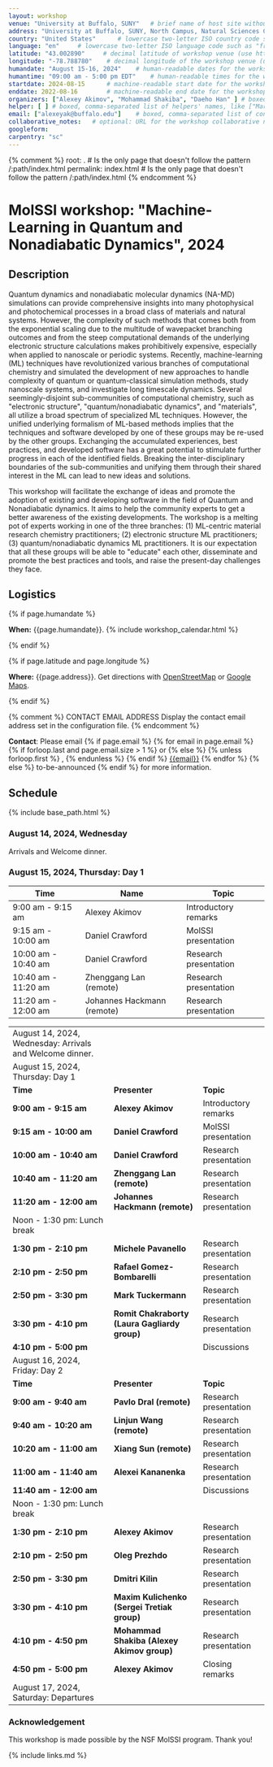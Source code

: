 ```yaml
---
layout: workshop
venue: "University at Buffalo, SUNY"   # brief name of host site without address (e.g., "Euphoric State University")
address: "University at Buffalo, SUNY, North Campus, Natural Sciences Complex"   # full street address of workshop (e.g., "Room A, 123 Forth Street, Blimingen, Euphoria")
country: "United States"      # lowercase two-letter ISO country code such as "fr" (see https://en.wikipedia.org/wiki/ISO_3166-1#Current_codes)
language: "en"     # lowercase two-letter ISO language code such as "fr" (see https://en.wikipedia.org/wiki/List_of_ISO_639-1_codes)
latitude: "43.002890"     # decimal latitude of workshop venue (use https://www.latlong.net/)
longitude: "-78.788780"    # decimal longitude of the workshop venue (use https://www.latlong.net)
humandate: "August 15-16, 2024"    # human-readable dates for the workshop (e.g., "Feb 17-18, 2020")
humantime: "09:00 am - 5:00 pm EDT"    # human-readable times for the workshop (e.g., "9:00 am - 4:30 pm")
startdate: 2024-08-15      # machine-readable start date for the workshop in YYYY-MM-DD format like 2015-01-01
enddate: 2022-08-16        # machine-readable end date for the workshop in YYYY-MM-DD format like 2015-01-02
organizers: ["Alexey Akimov", "Mohammad Shakiba", "Daeho Han" ] # boxed, comma-separated list of instructors' names as strings, like ["Kay McNulty", "Betty Jennings", "Betty Snyder"]
helper: [ ] # boxed, comma-separated list of helpers' names, like ["Marlyn Wescoff", "Fran Bilas", "Ruth Lichterman"]
email: ["alexeyak@buffalo.edu"]    # boxed, comma-separated list of contact email addresses for the host, lead instructor, or whoever else is handling questions, like ["marlyn.wescoff@example.org", "fran.bilas@example.org", "ruth.lichterman@example.org"]
collaborative_notes:   # optional: URL for the workshop collaborative notes, e.g. an Etherpad or Google Docs document (e.g., https://pad.carpentries.org/2015-01-01-euphoria)
googleform: 
carpentry: "sc"
---
```



{% comment %}
root: .  # Is the only page that doesn't follow the pattern /:path/index.html
permalink: index.html  # Is the only page that doesn't follow the pattern /:path/index.html
{% endcomment %}


# MolSSI workshop: "Machine-Learning in Quantum and Nonadiabatic Dynamics", 2024

## Description

Quantum dynamics and nonadiabatic molecular dynamics (NA-MD) simulations can provide comprehensive insights into many 
photophysical and photochemical processes in a broad class of materials and natural systems. However, the complexity of such methods that
comes both from the exponential scaling due to the multitude of wavepacket branching outcomes and from the steep computational demands 
of the underlying electronic structure calculations makes prohibitively expensive, especially when applied to nanoscale or periodic systems. 
Recently, machine-learning (ML) techniques have revolutionized various branches of computational chemistry and simulated the development 
of new approaches to handle complexity of quantum or quantum-classical simulation methods, study nanoscale systems, and investigate long 
timescale dynamics. Several seemingly-disjoint sub-communities of computational chemistry, such as "electronic structure", "quantum/nonadiabatic 
dynamics", and "materials", all utilize a broad spectrum of specialized ML techniques. However, the unified underlying formalism of ML-based 
methods implies that the techniques and software developed by one of these groups may be re-used by the other groups. Exchanging the accumulated 
experiences, best practices, and developed software has a great potential to stimulate further progress in each of the identified fields. 
Breaking the inter-disciplinary boundaries of the sub-communities and unifying them through their shared interest in the ML can lead to 
new ideas and solutions.

This workshop will facilitate the exchange of ideas and promote the adoption of existing and developing software in the field of 
Quantum and Nonadiabatic dynamics. It aims to help the community experts to get a better awareness of the existing developments. 
The workshop is a melting pot of experts working in one of the three branches: (1) ML-centric material research chemistry practitioners; 
(2) electronic structure ML practitioners; (3) quantum/nonadiabatic dynamics ML practitioners. It is our expectation that all these groups
 will be able to "educate" each other, disseminate and promote the best practices and tools, and raise the present-day challenges they face.


## Logistics

{% if page.humandate %}
<p id="when">
  <strong>When:</strong>
  {{page.humandate}}.
  {% include workshop_calendar.html %}
</p>
{% endif %}

{% if page.latitude and page.longitude %}
<p id="where">
  <strong>Where:</strong>
  {{page.address}}.
  Get directions with
  <a href="//www.openstreetmap.org/?mlat={{page.latitude}}&mlon={{page.longitude}}&zoom=16">OpenStreetMap</a>
  or
  <a href="//maps.google.com/maps?q={{page.latitude}},{{page.longitude}}">Google Maps</a>.
</p>
{% endif %}

{% comment %}
CONTACT EMAIL ADDRESS
Display the contact email address set in the configuration file.
{% endcomment %}
<p id="contact">
  <strong>Contact</strong>:
  Please email
  {% if page.email %}
  {% for email in page.email %}
  {% if forloop.last and page.email.size > 1 %}
  or
  {% else %}
  {% unless forloop.first %}
  ,
  {% endunless %}
  {% endif %}
  <a href='mailto:{{email}}'>{{email}}</a>
  {% endfor %}
  {% else %}
  to-be-announced
  {% endif %}
  for more information.
</p>


## Schedule
{% include base_path.html %}

### August 14, 2024, Wednesday

 Arrivals and Welcome dinner.

### August 15, 2024, Thursday: Day 1

|       Time           |       Name       |         Topic                            |
|----------------------|------------------|------------------------------------------|
|  9:00 am -  9:15 am  | Alexey Akimov    | Introductory remarks                     |
|  9:15 am - 10:00 am  | Daniel Crawford  | MolSSI presentation                      |
| 10:00 am - 10:40 am  | Daniel Crawford  | Research presentation                    |
| 10:40 am - 11:20 am  | Zhenggang Lan (remote)  | Research presentation             |
| 11:20 am - 12:00 am  | Johannes Hackmann (remote)  | Research presentation         |


  <table class="table table-striped">  
  <tr>
    <td class="col-md-12">August 14, 2024, Wednesday: Arrivals and Welcome dinner.</td>
  </tr>

  <tr>
    <td class="col-md-12">August 15, 2024, Thursday: Day 1</td>
  </tr>
  <tr>
    <td class="col-md-3"><strong>Time</strong></td>
    <td class="col-md-3"><strong>Presenter</strong></td>
    <td class="col-md-6"><strong>Topic</strong></td> 
  </tr>
  <tr>
    <td class="col-md-3"><strong>9:00 am - 9:15 am</strong></td>
    <td class="col-md-3"><strong>Alexey Akimov</strong></td>
    <td class="col-md-6">Introductory remarks</td> 
  </tr>
  <tr>
    <td class="col-md-3"><strong>9:15 am - 10:00 am</strong></td>
    <td class="col-md-3"><strong>Daniel Crawford</strong></td>
    <td class="col-md-6">MolSSI presentation</td> 
  </tr>
  <tr>
    <td class="col-md-3"><strong>10:00 am - 10:40 am</strong></td>
    <td class="col-md-3"><strong>Daniel Crawford</strong></td>
    <td class="col-md-6">Research presentation</td> 
  </tr>
  <tr>
    <td class="col-md-3"><strong>10:40 am - 11:20 am</strong></td>
    <td class="col-md-3"><strong>Zhenggang Lan (remote)</strong></td>
    <td class="col-md-6">Research presentation</td> 
  </tr>
  <tr>
    <td class="col-md-3"><strong>11:20 am - 12:00 am</strong></td>
    <td class="col-md-3"><strong>Johannes Hackmann (remote)</strong></td>
    <td class="col-md-6">Research presentation</td> 
  </tr>
  <tr>
    <td class="col-md-12">Noon - 1:30 pm: Lunch break</td>
  </tr>
  <tr>
    <td class="col-md-3"><strong>1:30 pm - 2:10 pm</strong></td>
    <td class="col-md-3"><strong>Michele Pavanello</strong></td>
    <td class="col-md-6">Research presentation</td> 
  </tr>
  <tr>
    <td class="col-md-3"><strong>2:10 pm - 2:50 pm</strong></td>
    <td class="col-md-3"><strong>Rafael Gomez-Bombarelli</strong></td>
    <td class="col-md-6">Research presentation</td> 
  </tr>
  <tr>
    <td class="col-md-3"><strong>2:50 pm - 3:30 pm</strong></td>
    <td class="col-md-3"><strong>Mark Tuckermann</strong></td>
    <td class="col-md-6">Research presentation</td> 
  </tr>
  <tr>
    <td class="col-md-3"><strong>3:30 pm - 4:10 pm</strong></td>
    <td class="col-md-3"><strong>Romit Chakraborty (Laura Gagliardy group)</strong></td>
    <td class="col-md-6">Research presentation</td> 
  </tr>
  <tr>
    <td class="col-md-3"><strong>4:10 pm - 5:00 pm</strong></td>
    <td class="col-md-3"><strong></strong></td>
    <td class="col-md-6">Discussions</td> 
  </tr>

  <tr>
    <td class="col-md-12">August 16, 2024, Friday: Day 2</td>
  </tr>
  <tr>
    <td class="col-md-3"><strong>Time</strong></td>
    <td class="col-md-3"><strong>Presenter</strong></td>
    <td class="col-md-6"><strong>Topic</strong></td> 
  </tr>
  <tr>
    <td class="col-md-3"><strong>9:00 am - 9:40 am</strong></td>
    <td class="col-md-3"><strong>Pavlo Dral (remote)</strong></td>
    <td class="col-md-6">Research presentation</td> 
  </tr>
  <tr>
    <td class="col-md-3"><strong>9:40 am - 10:20 am</strong></td>
    <td class="col-md-3"><strong>Linjun Wang (remote)</strong></td>
    <td class="col-md-6">Research presentation</td> 
  </tr>
  <tr>
    <td class="col-md-3"><strong>10:20 am - 11:00 am</strong></td>
    <td class="col-md-3"><strong>Xiang Sun (remote)</strong></td>
    <td class="col-md-6">Research presentation</td> 
  </tr>
  <tr>
    <td class="col-md-3"><strong>11:00 am - 11:40 am</strong></td>
    <td class="col-md-3"><strong>Alexei Kananenka</strong></td>
    <td class="col-md-6">Research presentation</td> 
  </tr>
  <tr>
    <td class="col-md-3"><strong>11:40 am - 12:00 am</strong></td>
    <td class="col-md-3"><strong></strong></td>
    <td class="col-md-6">Discussions</td> 
  </tr>
  <tr>
    <td class="col-md-12">Noon - 1:30 pm: Lunch break</td>
  </tr>
  <tr>
    <td class="col-md-3"><strong>1:30 pm - 2:10 pm</strong></td>
    <td class="col-md-3"><strong>Alexey Akimov</strong></td>
    <td class="col-md-6">Research presentation</td> 
  </tr>
  <tr>
    <td class="col-md-3"><strong>2:10 pm - 2:50 pm</strong></td>
    <td class="col-md-3"><strong>Oleg Prezhdo</strong></td>
    <td class="col-md-6">Research presentation</td> 
  </tr>
  <tr>
    <td class="col-md-3"><strong>2:50 pm - 3:30 pm</strong></td>
    <td class="col-md-3"><strong>Dmitri Kilin</strong></td>
    <td class="col-md-6">Research presentation</td> 
  </tr>
  <tr>
    <td class="col-md-3"><strong>3:30 pm - 4:10 pm</strong></td>
    <td class="col-md-3"><strong>Maxim Kulichenko (Sergei Tretiak group)</strong></td>
    <td class="col-md-6">Research presentation</td> 
  </tr>
  <tr>
    <td class="col-md-3"><strong>4:10 pm - 4:50 pm</strong></td>
    <td class="col-md-3"><strong>Mohammad Shakiba (Alexey Akimov group)</strong></td>
    <td class="col-md-6">Research presentation</td> 
  </tr>
  <tr>
    <td class="col-md-3"><strong>4:50 pm - 5:00 pm</strong></td>
    <td class="col-md-3"><strong>Alexey Akimov</strong></td>
    <td class="col-md-6">Closing remarks</td> 
  </tr>

  <tr>
    <td class="col-md-12">August 17, 2024, Saturday: Departures</td>
  </tr>
  </table>


### Acknowledgement

This workshop is made possible by the NSF MolSSI program. Thank you!


{% include links.md %}
